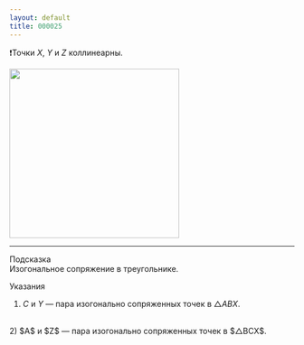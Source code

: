 ```yaml
---
layout: default
title: 000025
---
```


❗Точки $X$, $Y$ и $Z$ коллинеарны.

<img width='300' class='centered-img' src="https://docs.google.com/drawings/d/1dvglpH2IFYqr_E9FgMbtF80brtncwwUBLYofoDgB-vg/export/svg">

--- ---

Подсказка<br>
Изогональное сопряжение в треугольнике.

Указания
<br>
1) $C$ и $Y$ — пара изогонально сопряженных точек в $△ABX$.
<br>
2) $A$ и $Z$ — пара изогонально сопряженных точек в $△BCX$.
